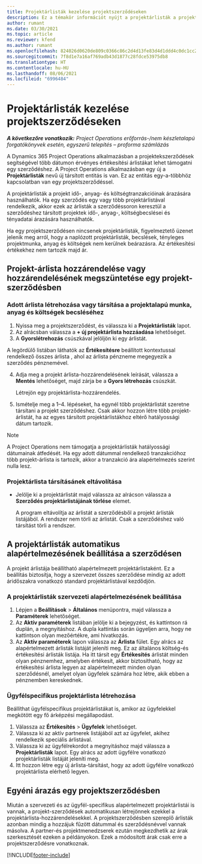 ```yaml
---
title: Projektárlisták kezelése projektszerződéseken
description: Ez a témakör információt nyújt a projektárlisták a projektszerződéseken való kezeléséről.
author: rumant
ms.date: 03/30/2021
ms.topic: article
ms.reviewer: kfend
ms.author: rumant
ms.openlocfilehash: 824026d0620de809c0366c86c2d4d13fe83d4d1ddd4c0dc1cc2645ff712705d5
ms.sourcegitcommit: 7f8d1e7a16af769adb43d1877c28fdce53975db8
ms.translationtype: HT
ms.contentlocale: hu-HU
ms.lasthandoff: 08/06/2021
ms.locfileid: "6996484"
---
```

# <a name="manage-project-price-lists-on-project-contracts"></a>Projektárlisták kezelése projektszerződéseken

_**A következőre vonatkozik:** Project Operations erőforrás-/nem készletalapú forgatókönyvek esetén, egyszerű telepítés – proforma számlázás_

A Dynamics 365 Project Operations alkalmazásban a projektekszerződések segítségével több dátumon érvényes értékesítési árlistákat lehet támogatni egy szerződéshez. A Project Operations alkalmazásban egy új a **Projektárlisták** nevű új társított entitás is van. Ez az entitás egy-a-többhöz kapcsolatban van egy projektszerződéssel.

A projektárlisták a projekt idő-, anyag- és költségtranzakcióinak árazására használhatók. Ha egy szerződés egy vagy több projektárlistával rendelkezik, akkor ezek az árlisták a szerződéssoron keresztül a szerződéshez társított projektek idő-, anyag-, költségbecslései és tényadatai árazására használhatók.

Ha egy projektszerződésen nincsenek projektárlisták, figyelmeztető üzenet jelenik meg arról, hogy a naplózott projektárlisták, becslések, tényleges projektmunka, anyag és költségek nem kerülnek beárazásra. Az értékesítési értékekhez nem tartozik majd ár.

## <a name="associate-or-unassociate-a-project-price-list-on-a-project-contract"></a>Projekt-árlista hozzárendelése vagy hozzárendelésének megszüntetése egy projekt-szerződésben

### <a name="create-or-associate-a-specific-price-list-for-estimating-project-based-work-material-and-expenses"></a>Adott árlista létrehozása vagy társítása a projektalapú munka, anyag és költségek becsléséhez

1. Nyissa meg a projektszerződést, és válassza ki a **Projektárlisták** lapot.
2. Az alrácsban válassza a **+ új projektárlista hozzáadása** lehetőséget.
3. A **Gyorslétrehozás** csúszkával jelöljön ki egy árlistát. 

  A legördülő listában láthatók az **Értékesítésre** beállított kontextussal rendelkező összes árlista , ahol az árlista pénzneme megegyezik a szerződés pénznemével.
  
4. Adja meg a projekt árlista-hozzárendelésének leírását, válassza a **Mentés** lehetőséget, majd zárja be a **Gyors létrehozás** csúszkát.

   Létrejön egy projektárlista-hozzárendelés.
   
5. Ismételje meg a 1–4. lépéseket, ha egynél több projektárlistát szeretne társítani a projekt szerződéshez. Csak akkor hozzon létre több projekt-árlistát, ha az egyes társított projektárlistákhoz eltérő hatályossági dátum tartozik.

> [!NOTE]
> A Project Operations nem támogatja a projektárlisták hatályossági dátumainak átfedését. Ha egy adott dátummal rendelkező tranzakcióhoz több projekt-árlista is tartozik, akkor a tranzakció ára alapértelmezés szerint nulla lesz.

### <a name="remove-a-project-price-list-association"></a>Projektárlista társításánek eltávolítása

- Jelölje ki a projektárlistát majd válassza az alrácson válassza a **Szerződés projektárlistájának törlése** elemet. 

  A program eltávolítja az árlistát a szerződésből a projekt árlisták listájából. A rendszer nem törli az árlistát. Csak a szerződéshez való társítást törli a rendszer.

## <a name="set-up-automatic-defaulting-of-project-price-lists-on-a-contract"></a>A projektárlisták automatikus alapértelmezésének beállítása a szerződésen

A projekt árlistája beállítható alapértelmezett projektárlistaként. Ez a beállítás biztosítja, hogy a szervezet összes szerződése mindig az adott áridőszakra vonatkozó standard projektárlistával kezdődjön.

### <a name="set-up-the-organizational-default-for-project-price-lists"></a>A projektárlisták szervezeti alapértelmezésének beállítása

1. Lépjen a **Beállítások** > **Általános** menüpontra, majd válassza a **Paraméterek** lehetőséget.
2. Az **Aktív paraméterek** listában jelölje ki a bejegyzést, és kattintson rá duplán, a megnyitáshoz. A dupla kattintás során ügyeljen arra, hogy ne kattintson olyan mezőértékre, ami hivatkozás. 
3. Az **Aktív paraméterek** lapon válassza az **Árlista** fület. Egy alrács az alapértelmezett árlisták listáját jeleníti meg. Ez az általános költség-és értékesítési árlisták listája. Ha itt társít egy **Értékesítés** árlistát minden olyan pénznemhez, amelyben értékesít, akkor biztosítható, hogy az értékesítési árlista legyen az alapértelmezett minden olyan szerződésnél, amelyet olyan ügyfelek számára hoz létre, akik ebben a pénznemben kereskednek.

### <a name="set-up-a-customer-specific-project-price-list"></a>Ügyfélspecifikus projektárlista létrehozása

Beállíthat ügyfélspecifikus projektárlistákat is, amikor az ügyfelekkel megkötött egy fő árképzési megállapodást.

1. Válassza az **Értékesítés** > **Ügyfelek** lehetőséget.
2. Válassza ki az aktív partnerek listájából azt az ügyfelet, akihez rendelkezik speciális árlistával.
3. Válassza ki az ügyfélrekordot a megnyitáshoz majd válassza a **Projektárlisták** lapot. Egy alrács az adott ügyfélre vonatkozó projektárlisták listáját jeleníti meg. 
4. Itt hozzon létre egy új árlista-társítást, hogy az adott ügyfélre vonatkozó projektárlista elérhető legyen.

## <a name="custom-pricing-on-a-project-contract"></a>Egyéni árazás egy projektszerződésben

Miután a szervezeti és az ügyfél-specifikus alapértelmezett projektárlistái is vannak, a projekt-szerződések automatikusan létrejönnek ezekkel a projektárlista-hozzárendelésekkel. A projektszerződésben szereplő árlisták azonban mindig a hozzájuk fűzött dátummal és szerződésnévvel vannak másolva. A partner-és projektmenedzserek ezután megkezdhetik az árak szerkesztését ezeken a példányokon. Ezek a módosított árak csak erre a projektszerződésre vonatkoznak.


[!INCLUDE[footer-include](../includes/footer-banner.md)]
